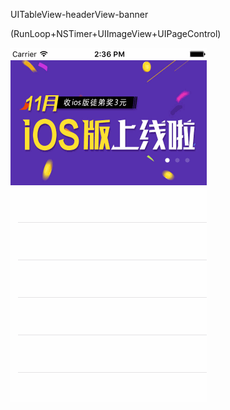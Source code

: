 UITableView-headerView-banner

(RunLoop+NSTimer+UIImageView+UIPageControl)

![image](https://github.com/sundan1991/BannerTest/raw/master/111.gif)
